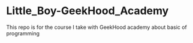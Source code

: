 # Little_Boy-GeekHood_Academy
This repo is for the course I take with GeekHood academy about basic of programming
